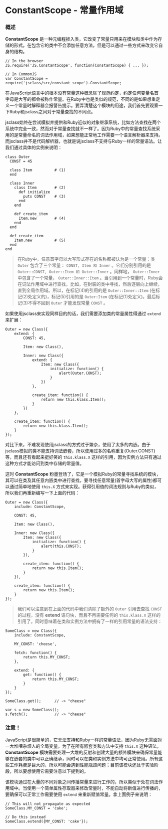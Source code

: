 # ConstantScope - 常量作用域 #

### 概述 ###

**ConstantScope** 是一种元编程掺入类，它改变了常量只用来在模块和类中作为存储的形式。在包含它的类中不会添加任意方法，但是可以通过一些方式来改变它自身的结构。

	// In the browser
	JS.require('JS.ConstantScope', function(ConstantScope) { ... });
	
	// In CommonJS
	var ConstantScope = require('jsclass/src/constant_scope').ConstantScope;

在JavaScript语言中的根本没有常量这种概念除了规范约定，约定任何变量名首字母是大写的都会被称作常量。在Ruby中也是类似的规范，不同的是如果想重定义一个常量时解释器会报警告提示。要弄清楚这个模块的用途，我们首先要观察一下Ruby和jsclass之间对于常量查找的不同点。

jsclass始终在尝试模拟并提供和Ruby近似的对象继承系统，比如方法查找在两个系统中完全一致，然而对于常量查找就不一样了。因为Ruby中的常量查找系统采用的是常量命名的词法作用域，如果想能正常地工作需要一个语言解析器来支持。而jsclass并不是代码解析器，也就是说jsclass不支持与Ruby一样的常量语法。让我们通过具体的实例来说明：

	class Outer
	  CONST = 45
	
	  class Item          # (1)
	  end
	
	  class Inner
	    class Item        # (2)
	      def initialize
	        puts CONST    # (3)
	      end
	    end
	
	    def create_item
	      Item.new        # (4)
	    end
	  end
	
	  def create_item
	    Item.new          # (5)
	  end
	end 

> 在Ruby中，任意首字母以大写形式存在的名称都被认为是一个常量：类 `Outer` 包含了三个常量： `CONST, Item 和 Inner` 。它们分别引用的是 `Outer::CONST, Outer::Item 和 Outer::Inner` 。同样地， `Outer::Inner` 中包含了一个常量， `Outer::Inner::Item` 。当引用到一个常量时，Ruby会在词法作用域中进行查找，比如，在封装的类中寻找，然后逐层向上继续，直到全局作用域。所以，在标记(4)的引用的是 `Outer::Inner::Item` (在标记(2)处定义的)，标记(5)引用的是 `Outer:Item` (在标记(1)处定义)。最后标记(3)不得不回到 `Outer` 才能发现常量 `CONST` 。


如果使用jsclass来实现同样目的的话，我们需要添加类的常量属性得通过 `extend` 来扩展：

	Outer = new Class({
	    extend: {
	        CONST: 45,
	
	        Item: new Class(),
	
	        Inner: new Class({
	            extend: {
	                Item: new Class({
	                    initialize: function() {
	                        alert(Outer.CONST);
	                    }
	                })
	            },
	
	            create_item: function() {
	                return new this.klass.Item();
	            }
	        })
	    },
	
	    create_item: function() {
	        return new this.klass.Item();
	    }
	}); 

对比下来，不难发现使用jsclass的方式过于繁杂，使用了太多的内嵌。由于jsclass模拟的类不能支持词法嵌套，所以使用过多的名称重复(Outer.CONST)等，而且还有看起来挺好笑的 `this.klass.X` 这样的引用，因为实例方法只有通过这种方式才能访问到类中存储的常量值。

这时 **ConstantScope** 粉墨登场了，它是一个模拟Ruby的常量寻找系统的模块，其可以在类及其任意内嵌类中进行查找，要寻找任意常量(首字母大写的属性)都可以通过简单地使用 `this.X` 方式来实现。获得引用值的词法规则与Ruby的类似，所以我们再重新编写一下上面的代码：

	Outer = new Class({
	    include: ConstantScope,
	
	    CONST: 45,
	
	    Item: new Class(),
	
	    Inner: new Class({
	        Item: new Class({
	            initialize: function() {
	                alert(this.CONST);
	            }
	        }),
	
	        create_item: function() {
	            return new this.Item();
	        }
	    }),
	
	    create_item: function() {
	        return new this.Item();
	    }
	}); 

> 我们可以注意到在上面的代码中我们清除了额外的 `Outer` 引用去查找 `CONST`的过程，没有 **extend** 语句块，而且不再需要任何的 `this.klass.X` 这样的引用了。同时意味着在类和实例方法中拥有了一样的引用常量的语法支持：

	SomeClass = new Class({
	    include: ConstantScope,
	
	    MY_CONST: 'cheese',
	
	    fetch: function() {
	        return this.MY_CONST;
	    },
	
	    extend: {
	        get: function() {
	            return this.MY_CONST;
	        }
	    }
	});
	
	SomeClass.get();      // -> "cheese" 
	
	var s = new SomeClass();
	s.fetch();            // -> "cheese"


### 注意！ ###

JavaScript是很简单的，它无法支持和Ruby一样的常量语法，因为Ruby无需面对一大堆嘈杂烦人的全局变量。为了在所有嵌套类和方法中支持 `this.X` 这种语法，**ConstantScope** 模块需要处理一大堆的反射和创建大量的额外模块来确保常量能够在嵌套的类中可以正确继承，同时可以在类和实例方法中均可正常使用。所有这些工作耗费是巨大的，所以可能会遇到性能瓶颈问题；目前该模块还处于实验阶段，所以要想使用它需要注意以下提到的。

该模块通过在大量的不同对象之间传播常量来进行工作的，所以类似于处在词法作用域中。当使用一个简单属性存取器来修改常量时，不能自动将新值进行传播的，要确保可以正常工作需要使用 `extend` 来重新赋值常量。拿上面例子来说明：

	// This will not propagate as expected
	SomeClass.MY_CONST = 'cake';
	
	// Do this instead
	SomeClass.extend({MY_CONST: 'cake'});